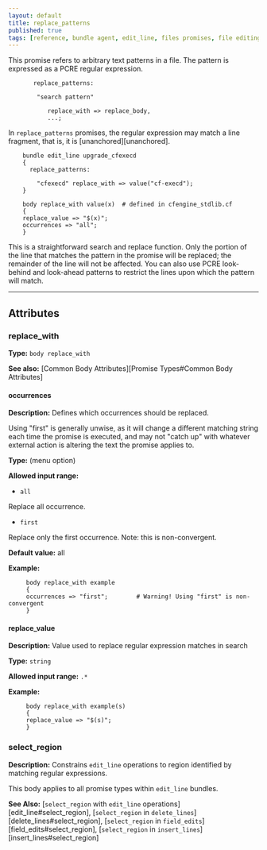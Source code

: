 ```yaml
---
layout: default
title: replace_patterns
published: true
tags: [reference, bundle agent, edit_line, files promises, file editing]
---
```


This promise refers to arbitrary text patterns in a file. The pattern is
expressed as a PCRE regular expression.

```cf3
       replace_patterns:

        "search pattern"

           replace_with => replace_body,
           ...;
```

In `replace_patterns` promises, the regular expression may
match a line fragment, that is, it is [unanchored][unanchored].

```cf3
    bundle edit_line upgrade_cfexecd
    {
      replace_patterns:

        "cfexecd" replace_with => value("cf-execd");
    }

    body replace_with value(x)  # defined in cfengine_stdlib.cf
    {
    replace_value => "$(x)";
    occurrences => "all";
    }
```

This is a straightforward search and replace function. Only the portion
of the line that matches the pattern in the promise will be replaced;
the remainder of the line will not be affected. You can also use PCRE
look-behind and look-ahead patterns to restrict the lines upon which the
pattern will match.

****

## Attributes ##

### replace_with

**Type:** `body replace_with`

**See also:** [Common Body Attributes][Promise Types#Common Body Attributes]

#### occurrences

**Description:** Defines which occurrences should be replaced.

Using "first" is generally unwise, as it will change a different
matching string each time the promise is executed, and may not "catch
up" with whatever external action is altering the text the promise
applies to.

**Type:** (menu option)

**Allowed input range:**

* `all`

Replace all occurrence.

* `first`

Replace only the first occurrence. Note: this is non-convergent.

**Default value:** all

**Example:**

```cf3
     body replace_with example
     {
     occurrences => "first";        # Warning! Using "first" is non-convergent
     }
```

#### replace_value

**Description:** Value used to replace regular expression matches in search

**Type:** `string`

**Allowed input range:** `.*`

**Example:**

```cf3
     body replace_with example(s)
     {
     replace_value => "$(s)";
     }
```

### select_region

**Description:** Constrains `edit_line` operations to region identified by matching regular expressions.

This body applies to all promise types within `edit_line` bundles.

**See Also:** [```select_region``` with `edit_line` operations][edit_line#select_region], [```select_region``` in `delete_lines`][delete_lines#select_region], [```select_region``` in `field_edits`][field_edits#select_region], [```select_region``` in `insert_lines`][insert_lines#select_region]

